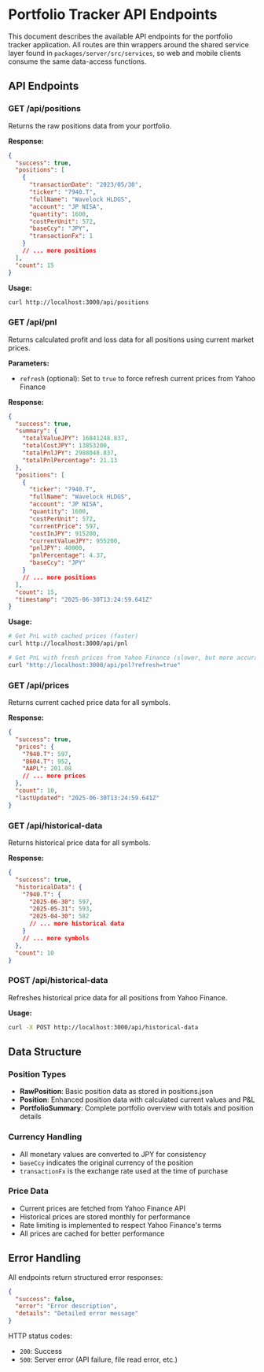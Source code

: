 # Portfolio Tracker API Endpoints

This document describes the available API endpoints for the portfolio tracker application.
All routes are thin wrappers around the shared service layer found in `packages/server/src/services`, so web and mobile clients consume the same data-access functions.

## API Endpoints

### GET /api/positions

Returns the raw positions data from your portfolio.

**Response:**
```json
{
  "success": true,
  "positions": [
    {
      "transactionDate": "2023/05/30",
      "ticker": "7940.T",
      "fullName": "Wavelock HLDGS",
      "account": "JP NISA",
      "quantity": 1600,
      "costPerUnit": 572,
      "baseCcy": "JPY",
      "transactionFx": 1
    }
    // ... more positions
  ],
  "count": 15
}
```

**Usage:**
```bash
curl http://localhost:3000/api/positions
```

### GET /api/pnl

Returns calculated profit and loss data for all positions using current market prices.

**Parameters:**
- `refresh` (optional): Set to `true` to force refresh current prices from Yahoo Finance

**Response:**
```json
{
  "success": true,
  "summary": {
    "totalValueJPY": 16841248.837,
    "totalCostJPY": 13853200,
    "totalPnlJPY": 2988048.837,
    "totalPnlPercentage": 21.13
  },
  "positions": [
    {
      "ticker": "7940.T",
      "fullName": "Wavelock HLDGS",
      "account": "JP NISA",
      "quantity": 1600,
      "costPerUnit": 572,
      "currentPrice": 597,
      "costInJPY": 915200,
      "currentValueJPY": 955200,
      "pnlJPY": 40000,
      "pnlPercentage": 4.37,
      "baseCcy": "JPY"
    }
    // ... more positions
  ],
  "count": 15,
  "timestamp": "2025-06-30T13:24:59.641Z"
}
```

**Usage:**
```bash
# Get PnL with cached prices (faster)
curl http://localhost:3000/api/pnl

# Get PnL with fresh prices from Yahoo Finance (slower, but more accurate)
curl "http://localhost:3000/api/pnl?refresh=true"
```

### GET /api/prices

Returns current cached price data for all symbols.

**Response:**
```json
{
  "success": true,
  "prices": {
    "7940.T": 597,
    "8604.T": 952,
    "AAPL": 201.08
    // ... more prices
  },
  "count": 10,
  "lastUpdated": "2025-06-30T13:24:59.641Z"
}
```

### GET /api/historical-data

Returns historical price data for all symbols.

**Response:**
```json
{
  "success": true,
  "historicalData": {
    "7940.T": {
      "2025-06-30": 597,
      "2025-05-31": 593,
      "2025-04-30": 582
      // ... more historical data
    }
    // ... more symbols
  },
  "count": 10
}
```

### POST /api/historical-data

Refreshes historical price data for all positions from Yahoo Finance.

**Usage:**
```bash
curl -X POST http://localhost:3000/api/historical-data
```

## Data Structure

### Position Types

- **RawPosition**: Basic position data as stored in positions.json
- **Position**: Enhanced position data with calculated current values and P&L
- **PortfolioSummary**: Complete portfolio overview with totals and position details

### Currency Handling

- All monetary values are converted to JPY for consistency
- `baseCcy` indicates the original currency of the position
- `transactionFx` is the exchange rate used at the time of purchase

### Price Data

- Current prices are fetched from Yahoo Finance API
- Historical prices are stored monthly for performance
- Rate limiting is implemented to respect Yahoo Finance's terms
- All prices are cached for better performance

## Error Handling

All endpoints return structured error responses:

```json
{
  "success": false,
  "error": "Error description",
  "details": "Detailed error message"
}
```

HTTP status codes:
- `200`: Success
- `500`: Server error (API failure, file read error, etc.)
